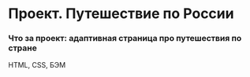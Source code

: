 # Проект. Путешествие по России
### Что за проект: адаптивная страница про путешествия по стране
HTML, CSS, БЭМ